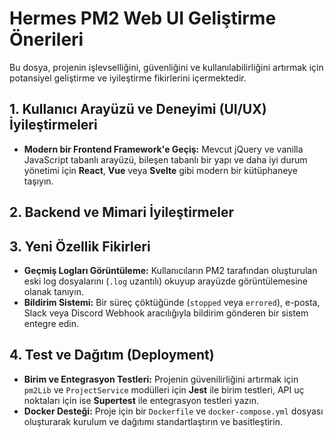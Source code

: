 # Hermes PM2 Web UI Geliştirme Önerileri

Bu dosya, projenin işlevselliğini, güvenliğini ve kullanılabilirliğini artırmak için potansiyel geliştirme ve iyileştirme fikirlerini içermektedir.

## 1. Kullanıcı Arayüzü ve Deneyimi (UI/UX) İyileştirmeleri

- **Modern bir Frontend Framework'e Geçiş:** Mevcut jQuery ve vanilla JavaScript tabanlı arayüzü, bileşen tabanlı bir yapı ve daha iyi durum yönetimi için **React**, **Vue** veya **Svelte** gibi modern bir kütüphaneye taşıyın.

## 2. Backend ve Mimari İyileştirmeler

## 3. Yeni Özellik Fikirleri

- **Geçmiş Logları Görüntüleme:** Kullanıcıların PM2 tarafından oluşturulan eski log dosyalarını (`.log` uzantılı) okuyup arayüzde görüntülemesine olanak tanıyın.
- **Bildirim Sistemi:** Bir süreç çöktüğünde (`stopped` veya `errored`), e-posta, Slack veya Discord Webhook aracılığıyla bildirim gönderen bir sistem entegre edin.

## 4. Test ve Dağıtım (Deployment)

- **Birim ve Entegrasyon Testleri:** Projenin güvenilirliğini artırmak için `pm2Lib` ve `ProjectService` modülleri için **Jest** ile birim testleri, API uç noktaları için ise **Supertest** ile entegrasyon testleri yazın.
- **Docker Desteği:** Proje için bir `Dockerfile` ve `docker-compose.yml` dosyası oluşturarak kurulum ve dağıtımı standartlaştırın ve basitleştirin.
